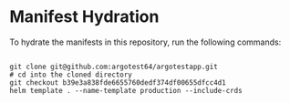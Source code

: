 
# Manifest Hydration

To hydrate the manifests in this repository, run the following commands:

```shell

git clone git@github.com:argotest64/argotestapp.git
# cd into the cloned directory
git checkout b39e3a838fde6655760dedf374df00655dfcc4d1
helm template . --name-template production --include-crds
```